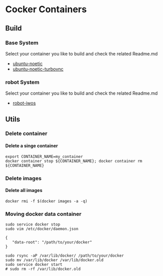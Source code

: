 # Cocker Containers

## Build 
### Base System
Select your container you like to build and check the related Readme.md

* [ubuntu-noetic](ubuntu-noetic/)
* [ubuntu-noetic-turbovnc](ubuntu-noetic-turbovnc/)

### robot System
Select your container you like to build and check the related Readme.md

* [robot-iwos](robot-iwos/)

## Utils

### Delete container
#### Delete a singe container
```
export CONTAINER_NAME=my_container
docker container stop ${CONTAINER_NAME}; docker container rm ${CONTAINER_NAME}
```
### Delete images
#### Delete all images
```
docker rmi -f $(docker images -a -q)
```

### Moving docker data container
```
sudo service docker stop
sudo vim /etc/docker/daemon.json 
```
```
{ 
   "data-root": "/path/to/your/docker" 
}
```
```
sudo rsync -aP /var/lib/docker/ /path/to/your/docker
sudo mv /var/lib/docker /var/lib/docker.old
sudo service docker start
# sudo rm -rf /var/lib/docker.old
```


